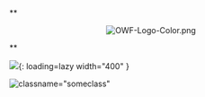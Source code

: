 **<p style="text-align: center;">
![OWF-Logo-Color.png](images/OWF-Logo-Color.png)
</p>**

![](img/code.png){: loading=lazy width="400" }

![classname="someclass"](img/code.png?1000x1000)